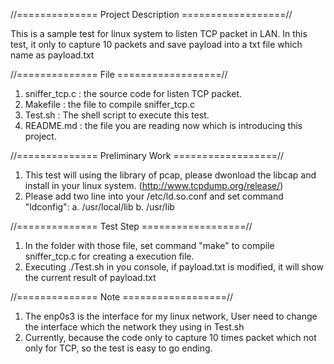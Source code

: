 //============== Project Description ==================//

This is a sample test for linux system to listen TCP packet in LAN.
In this test, it only to capture 10 packets and save payload into a txt file which name as payload.txt

//============== File ==================//

1. sniffer_tcp.c : the source code for listen TCP packet.
2. Makefile      : the file to compile sniffer_tcp.c
3. Test.sh       : The shell script to execute this test.
4. README.md    : the file you are reading now which is introducing this project.

//============== Preliminary Work ==================//

1. This test will using the library of pcap, please dwonload the libcap and install in your linux system. (http://www.tcpdump.org/release/)
2. Please add two line into your /etc/ld.so.conf and set command "ldconfig":
a. /usr/local/lib
b. /usr/lib


//============== Test Step ==================//

1. In the folder with those file, set command "make" to compile sniffer_tcp.c for creating a execution file.
2. Executing  ./Test.sh in you console, if payload.txt is modified, it will show the current result of payload.txt

//============== Note ==================//

1. The enp0s3 is the interface for my linux network, 
   User need to change the interface which the network they using in Test.sh
2. Currently, because the code only to capture 10 times packet which not only for TCP, so the test is easy to go ending.
